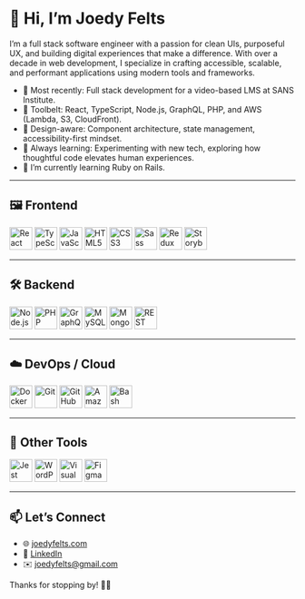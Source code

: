 # 👋 Hi, I’m Joedy Felts

I’m a full stack software engineer with a passion for clean UIs, purposeful UX, and building digital experiences that make a difference. With over a decade in web development, I specialize in crafting accessible, scalable, and performant applications using modern tools and frameworks.

- 🔭 Most recently: Full stack development for a video-based LMS at SANS Institute.
- 🧰 Toolbelt: React, TypeScript, Node.js, GraphQL, PHP, and AWS (Lambda, S3, CloudFront).
- 🎨 Design-aware: Component architecture, state management, accessibility-first mindset.
- 🚀 Always learning: Experimenting with new tech, exploring how thoughtful code elevates human experiences.
- 🌱 I’m currently learning Ruby on Rails.

---

## 🖼️ Frontend

<p align="left">
  <img src="https://cdn.jsdelivr.net/gh/devicons/devicon/icons/react/react-original.svg" alt="React" title="React" width="40" height="40"/>
  <img src="https://cdn.jsdelivr.net/gh/devicons/devicon/icons/typescript/typescript-original.svg" alt="TypeScript" title="TypeScript" width="40" height="40"/>
  <img src="https://cdn.jsdelivr.net/gh/devicons/devicon/icons/javascript/javascript-original.svg" alt="JavaScript" title="JavaScript" width="40" height="40"/>
  <img src="https://cdn.jsdelivr.net/gh/devicons/devicon/icons/html5/html5-original.svg" alt="HTML5" title="HTML5" width="40" height="40"/>
  <img src="https://cdn.jsdelivr.net/gh/devicons/devicon/icons/css3/css3-original.svg" alt="CSS3" title="CSS3" width="40" height="40"/>
  <img src="https://cdn.jsdelivr.net/gh/devicons/devicon/icons/sass/sass-original.svg" alt="Sass" title="Sass" width="40" height="40"/>
  <img src="https://cdn.jsdelivr.net/gh/devicons/devicon/icons/redux/redux-original.svg" alt="Redux" title="Redux" width="40" height="40"/>
  <img src="https://cdn.jsdelivr.net/gh/devicons/devicon/icons/storybook/storybook-original.svg" alt="Storybook" title="Storybook" width="40" height="40"/>
</p>

---

## 🛠️ Backend

<p align="left">
  <img src="https://cdn.jsdelivr.net/gh/devicons/devicon/icons/nodejs/nodejs-original.svg" alt="Node.js" title="Node.js" width="40" height="40"/>
  <img src="https://cdn.jsdelivr.net/gh/devicons/devicon/icons/php/php-original.svg" alt="PHP" title="PHP" width="40" height="40"/>
  <img src="https://cdn.jsdelivr.net/gh/devicons/devicon/icons/graphql/graphql-plain.svg" alt="GraphQL" title="GraphQL" width="40" height="40"/>
  <img src="https://cdn.jsdelivr.net/gh/devicons/devicon/icons/mysql/mysql-original.svg" alt="MySQL" title="MySQL" width="40" height="40"/>
  <img src="https://cdn.jsdelivr.net/gh/devicons/devicon/icons/mongodb/mongodb-original.svg" alt="MongoDB" title="MongoDB" width="40" height="40"/>
<!--   <img src="https://cdn.jsdelivr.net/gh/devicons/devicon/icons/express/express-original.svg" alt="Express.js" title="Express.js" width="40" height="40"/> -->
  <img src="https://upload.wikimedia.org/wikipedia/commons/a/ab/Swagger-logo.png" alt="REST API (Swagger)" title="REST API (Swagger)" width="40" height="40"/>
</p>

---

## ☁️ DevOps / Cloud

<p align="left">
  <img src="https://cdn.jsdelivr.net/gh/devicons/devicon/icons/docker/docker-original.svg" alt="Docker" title="Docker" width="40" height="40"/>
  <img src="https://cdn.jsdelivr.net/gh/devicons/devicon/icons/git/git-original.svg" alt="Git" title="Git" width="40" height="40"/>
  <img src="https://cdn.jsdelivr.net/gh/devicons/devicon/icons/github/github-original.svg" alt="GitHub" title="GitHub" width="40" height="40"/>
  <img src="https://upload.wikimedia.org/wikipedia/commons/9/93/Amazon_Web_Services_Logo.svg" alt="Amazon Web Services" title="AWS" width="40" height="40"/>
  <img src="https://cdn.jsdelivr.net/gh/devicons/devicon/icons/bash/bash-original.svg" alt="Bash" title="Bash" width="40" height="40"/>
</p>

---

## 🧪 Other Tools

<p align="left">
  <img src="https://cdn.jsdelivr.net/gh/devicons/devicon/icons/jest/jest-plain.svg" alt="Jest" title="Jest" width="40" height="40"/>
  <img src="https://cdn.jsdelivr.net/gh/devicons/devicon/icons/wordpress/wordpress-original.svg" alt="WordPress" title="WordPress" width="40" height="40"/>
  <img src="https://cdn.jsdelivr.net/gh/devicons/devicon/icons/vscode/vscode-original.svg" alt="Visual Studio Code" title="VS Code" width="40" height="40"/>
  <img src="https://cdn.jsdelivr.net/gh/devicons/devicon/icons/figma/figma-original.svg" alt="Figma" title="Figma" width="40" height="40"/>
</p>

---

## 📫 Let’s Connect

- 🌐 [joedyfelts.com](https://www.joedyfelts.com)
- 💼 [LinkedIn](https://www.linkedin.com/in/joedyfelts/)
- ✉️ [joedyfelts@gmail.com](mailto:joedyfelts@gmail.com)

Thanks for stopping by! 👨‍💻
